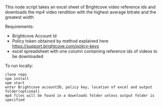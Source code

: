 This node script takes an excel sheet of Brightcove video reference ids and downloads the mp4 video rendition with the highest average bitrate and the greatest width

Requirements:
- Brightcove Account Id
- Policy token obtained by method explained here https://support.brightcove.com/policy-keys
- excel spreadsheet with one column containing reference ids of videos to be downloaded


To run locally:
```
clone repo
npm install
npm start
enter Brightcove accountID, policy key, location of excel and output folder(optional)
mp4 files will be found in a downloads folder unless output folder is specified
```

